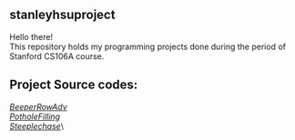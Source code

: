 ## stanleyhsuproject
Hello there!\
This repository holds my programming projects done during the period of Stanford CS106A course.


## Project Source codes:
*[BeeperRowAdv](https://github.com/stanleyhsu92/stanleyhsuproject/blob/main/github/BeeperRowAdv.py)*\
*[PotholeFilling](https://github.com/stanleyhsu92/stanleyhsuproject/blob/main/github/PotholeFilling.py)*\
*[Steeplechase](https://github.com/stanleyhsu92/stanleyhsuproject/blob/main/github/Steeplechase.py)*\
